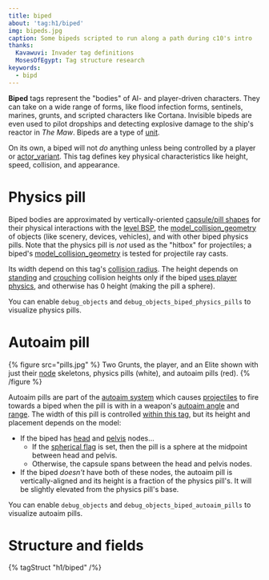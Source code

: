 ```yaml
---
title: biped
about: 'tag:h1/biped'
img: bipeds.jpg
caption: Some bipeds scripted to run along a path during c10's intro
thanks:
  Kavawuvi: Invader tag definitions
  MosesOfEgypt: Tag structure research
keywords:
  - bipd
---
```

**Biped** tags represent the "bodies" of AI- and player-driven characters. They can take on a wide range of forms, like flood infection forms, sentinels, marines, grunts, and scripted characters like Cortana. Invisible bipeds are even used to pilot dropships and detecting explosive damage to the ship's reactor in _The Maw_. Bipeds are a type of [unit](~).

On its own, a biped will not _do_ anything unless being controlled by a player or [actor_variant](~). This tag defines key physical characteristics like height, speed, collision, and appearance.

# Physics pill
Biped bodies are approximated by vertically-oriented [capsule/pill shapes][wiki-capsule] for their physical interactions with the [level BSP](~scenario_structure_bsp), the [model_collision_geometry](~) of objects (like scenery, devices, vehicles), and with other biped physics pills. Note that the physics pill is _not_ used as the "hitbox" for projectiles; a biped's [model_collision_geometry](~) is tested for projectile ray casts.

Its width depend on this tag's [collision radius](#tag-field-collision-radius). The height depends on [standing](#tag-field-standing-collision-height) and [crouching](#tag-field-standing-collision-height) collision heights only if the biped [uses player physics](#tag-field-biped-flags-uses-player-physics), and otherwise has 0 height (making the pill a sphere).

You can enable `debug_objects` and `debug_objects_biped_physics_pills` to visualize physics pills.

# Autoaim pill
{% figure src="pills.jpg" %}
Two Grunts, the player, and an Elite shown with just their [node](~gbxmodel#nodes) skeletons, physics pills (white), and autoaim pills (red).
{% /figure %}

Autoaim pills are part of the [autoaim system](~weapon#autoaim) which causes [projectiles](~projectile) to fire towards a biped when the pill is with in a weapon's [autoaim angle](~weapon#tag-field-autoaim-angle) and [range](~weapon#tag-field-autoaim-range). The width of this pill is controlled [within this tag](#tag-field-autoaim-width), but its height and placement depends on the model:

* If the biped has [head](~biped#tag-field-head-model-node-index) and [pelvis](~biped#tag-field-pelvis-model-node-index) nodes...
  * If the [spherical flag](#tag-field-biped-flags-spherical) is set, then the pill is a sphere at the midpoint between head and pelvis.
  * Otherwise, the capsule spans between the head and pelvis nodes.
* If the biped _doesn't_ have both of these nodes, the autoaim pill is vertically-aligned and its height is a fraction of the physics pill's. It will be slightly elevated from the physics pill's base.

You can enable `debug_objects` and `debug_objects_biped_autoaim_pills` to visualize autoaim pills.

[wiki-capsule]: https://en.wikipedia.org/wiki/Capsule_(geometry)

# Structure and fields

{% tagStruct "h1/biped" /%}
